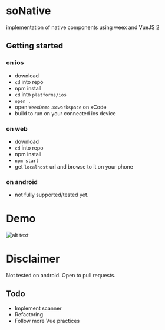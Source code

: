 
# soNative
implementation of native components using weex and VueJS 2

## Getting started
### on ios
- download
- `cd` into repo
- npm install
- `cd` into `platforms/ios`
- `open .`
- open `WeexDemo.xcworkspace` on xCode
- build to run on your connected ios device

### on web
- download
- `cd` into repo
- npm install
- `npm start`
- get `localhost` url and browse to it on your phone

### on android
- not fully supported/tested yet.

# Demo
![alt text](https://media.giphy.com/media/3otWpEFyYOYIiNEyc0/giphy.gif "Logo Title Text 1")


# Disclaimer
Not tested on android. Open to pull requests.


## Todo
- Implement scanner
- Refactoring
- Follow more Vue practices
